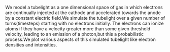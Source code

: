 We model a tubelight as a one dimensional space of gas in
which electrons are continually injected at the cathode and accelerated towards
the anode by a constant electric field.We simulate the tubelight over a given
number of turns(timesteps) starting with no electrons initially. The electrons
can ionize atoms if they have a velocity greater more than some given threshold
velocity, leading to an emission of a photon,but this a probabilistic process.We
plot various aspects of this simulated tubelight like electron densities and intensities.
